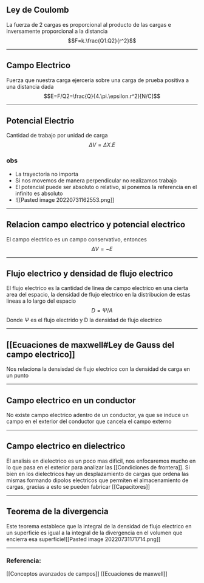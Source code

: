 


## Ley de Coulomb 

La fuerza de 2 cargas es proporcional al producto de las cargas e inversamente proporcional a la distancia $$F=k.\frac{Q1.Q2}{r^2}$$



---

## Campo Electrico 
Fuerza que nuestra carga ejerceria sobre una carga de prueba positiva a una distancia dada $$E=F/Q2=\frac{Q}{4.\pi.\epsilon.r^2}[N/C]$$



---

## Potencial Electrio 
Cantidad de trabajo por unidad de carga $$\Delta V=\Delta X.E$$
### obs
- La trayectoria no importa
- Si nos movemos de manera perpendicular no realizamos trabajo
- El potencial puede ser absoluto o relativo, si ponemos la referencia en el infinito es absoluto
- ![[Pasted image 20220731162553.png]]



---

## Relacion campo electrico y potencial electrico 
El campo electrico es un campo conservativo, entonces $$\Delta V=-E$$



---

## Flujo electrico y densidad de flujo electrico 
El flujo electrico es la cantidad de linea de campo electrico en una cierta area del espacio, la densidad de flujo electrico en la distribucion de estas lineas a lo largo del espacio $$D=\Psi/A$$ Donde $\Psi$ es el flujo electrido y D la densidad de flujo electrico



---

## [[Ecuaciones de maxwell#Ley de Gauss del campo electrico]] 
Nos relaciona la densisdad de flujo electrico con la densidad de carga en un punto

---

## Campo electrico en un conductor 
No existe campo electrico adentro de un conductor, ya que se induce un campo en el exterior del conductor que cancela el campo externo




---
## Campo electrico en dielectrico 
El analisis en dielectrico es un poco mas dificil, nos enfocaremos mucho en lo que pasa en el exterior para analizar las [[Condiciones de frontera]]. Si bien en los dielectricos hay un desplazamiento de cargas que ordena las mismas formando dipolos electricos que permiten el almacenamiento de cargas, gracias a esto se pueden fabricar [[Capacitores]]



---

## Teorema de la divergencia 
Este teorema establece que la integral de la densidad de flujo electrico en un superficie es igual a la integral de la divergencia en el volumen que encierra esa superficie![[Pasted image 20220731171714.png]]




---
### Referencia:
[[Conceptos avanzados de campos]]
[[Ecuaciones de maxwell]]
